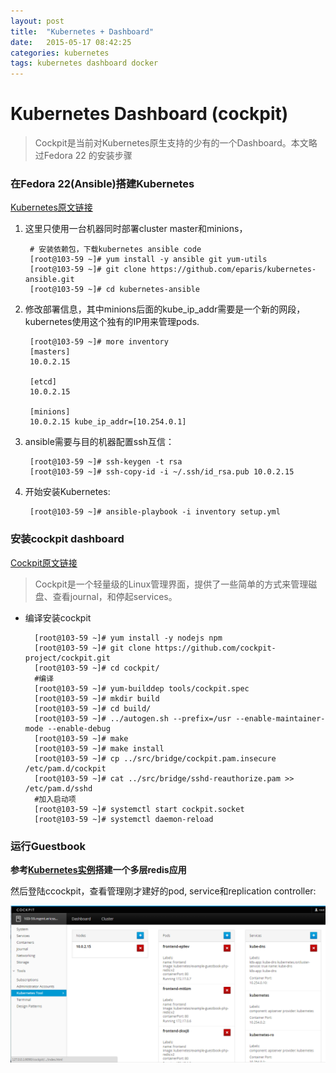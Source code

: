 ```yaml
---
layout: post
title:  "Kubernetes + Dashboard"
date:   2015-05-17 08:42:25
categories: kubernetes
tags: kubernetes dashboard docker
---
```


# Kubernetes Dashboard (cockpit)

>Cockpit是当前对Kubernetes原生支持的少有的一个Dashboard。本文略过Fedora 22 的安装步骤


### 在Fedora 22(Ansible)搭建Kubernetes
[Kubernetes原文链接](https://github.com/GoogleCloudPlatform/kubernetes/blob/master/docs/getting-started-guides/fedora/fedora_ansible_config.md)

1. 这里只使用一台机器同时部署cluster master和minions， 

        # 安装依赖包，下载kubernetes ansible code
        [root@103-59 ~]# yum install -y ansible git yum-utils
        [root@103-59 ~]# git clone https://github.com/eparis/kubernetes-ansible.git
        [root@103-59 ~]# cd kubernetes-ansible

2. 修改部署信息，其中minions后面的kube_ip_addr需要是一个新的网段，kubernetes使用这个独有的IP用来管理pods.

        [root@103-59 ~]# more inventory
        [masters]
        10.0.2.15
        
        [etcd]
        10.0.2.15
        
        [minions]
        10.0.2.15 kube_ip_addr=[10.254.0.1]

3. ansible需要与目的机器配置ssh互信：

        [root@103-59 ~]# ssh-keygen -t rsa
        [root@103-59 ~]# ssh-copy-id -i ~/.ssh/id_rsa.pub 10.0.2.15

4. 开始安装Kubernetes:

        [root@103-59 ~]# ansible-playbook -i inventory setup.yml

### 安装cockpit dashboard

[Cockpit原文链接](https://github.com/cockpit-project/cockpit/blob/master/HACKING.md)

>Cockpit是一个轻量级的Linux管理界面，提供了一些简单的方式来管理磁盘、查看journal，和停起services。

* 编译安装cockpit

        [root@103-59 ~]# yum install -y nodejs npm
        [root@103-59 ~]# git clone https://github.com/cockpit-project/cockpit.git
        [root@103-59 ~]# cd cockpit/
        #编译
        [root@103-59 ~]# yum-builddep tools/cockpit.spec
        [root@103-59 ~]# mkdir build
        [root@103-59 ~]# cd build/
        [root@103-59 ~]# ../autogen.sh --prefix=/usr --enable-maintainer-mode --enable-debug
        [root@103-59 ~]# make
        [root@103-59 ~]# make install
        [root@103-59 ~]# cp ../src/bridge/cockpit.pam.insecure /etc/pam.d/cockpit
        [root@103-59 ~]# cat ../src/bridge/sshd-reauthorize.pam >> /etc/pam.d/sshd
        #加入启动项
        [root@103-59 ~]# systemctl start cockpit.socket
        [root@103-59 ~]# systemctl daemon-reload

### 运行Guestbook

**参考[Kubernetes实例][1]搭建一个多层redis应用**

然后登陆ccockpit，查看管理刚才建好的pod, service和replication controller:

![cockpit image](/images/cockpit_kubernetes.PNG)

[1]: http://williamzzl.github.io/kubernetes/2015/04/21/Kubernetes%E5%AE%9E%E4%BE%8B.html